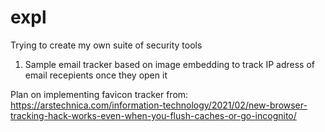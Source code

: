 # expl

Trying to create my own suite of security tools

1. Sample email tracker based on image embedding to track IP adress of email recepients once they open it


Plan on implementing favicon tracker from: 
https://arstechnica.com/information-technology/2021/02/new-browser-tracking-hack-works-even-when-you-flush-caches-or-go-incognito/
